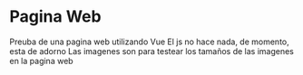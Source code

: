# Pagina Web
Preuba de una pagina web utilizando Vue
El js no hace nada, de momento, esta de adorno
Las imagenes son para testear los tamaños de las imagenes en la pagina web
